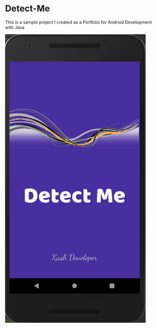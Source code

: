 # Detect-Me

This is a sample project I created as a Portfolio for Android Development with Java

![First Screen](https://github.com/Mohamadnet/Detect-Me/blob/master/and_logo.PNG)
